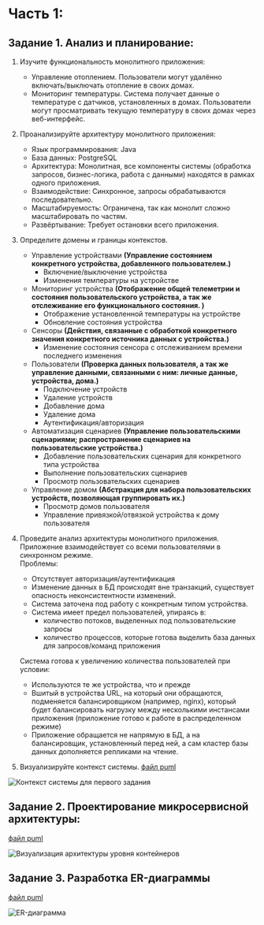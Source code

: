 # Часть 1:
  ## Задание 1. Анализ и планирование:
  1. Изучите функциональность монолитного приложения:
      - Управление отоплением. Пользователи могут удалённо включать/выключать отопление в своих домах.
      - Мониторинг температуры. Система получает данные о температуре с датчиков, установленных в домах. Пользователи могут просматривать текущую температуру в своих домах через веб-интерфейс.

  2. Проанализируйте архитектуру монолитного приложения:
      - Язык программирования: 
        Java
      - База данных: 
        PostgreSQL
      - Архитектура: 
        Монолитная, все компоненты системы (обработка запросов, бизнес-логика, работа с данными) находятся в рамках одного приложения.
      - Взаимодействие: 
        Синхронное, запросы обрабатываются последовательно.
      - Масштабируемость: 
        Ограничена, так как монолит сложно масштабировать по частям.
      - Развёртывание: 
        Требует остановки всего приложения.

  3. Определите домены и границы контекстов.
      - Управление устройствами **(Управление состоянием конкретного устройства, добавленного пользователем.)**
        - Включение/выключение устройства
        - Изменения температуры на устройстве
      - Мониторинг устройства **(Отображение общей телеметрии и состояния пользовательского устройства, а так же отслеживание его функционального состояния. )**
        - Отображение установленной температуры на устройстве
        - Обновление состояния устройства
      - Сенсоры **(Действия, связанные с обработкой конкретного значения конкретного источника данных с устройства.)**
        - Изменение состояния сенсора с отслеживанием времени последнего изменения
      - Пользователи **(Проверка данных пользователя, а так же управление данными, связанными с ним: личные данные, устройства, дома.)**
        - Подключение устройств
        - Удаление устройств
        - Добавление дома
        - Удаление дома
        - Аутентификация/авторизация
      - Автоматизация сценариев **(Управление пользовательскими сценариями; распространение сценариев на пользовательские устройства.)**
        - Добавление пользовательских сценария для конкретного типа устройства
        - Выполнение пользовательских сценариев
        - Просмотр пользовательских сценариев
      - Управление домом **(Абстракция для набора пользовательских устройств, позволяющая группировать их.)**
        - Просмотр домов пользователя
        - Управление привязкой/отвязкой устройства к дому пользователя

  4. Проведите анализ архитектуры монолитного приложения.
      Приложение взаимодействует со всеми пользователями в синхронном режиме.  
      Проблемы:
        - Отсутствует авторизация/аутентификация
        - Изменение данных в БД происходят вне транзакций, существует опасность неконсистентности изменений.
        - Система заточена под работу с конкретным типом устройства.
        - Система имеет предел пользователей, упираясь в:
          * количество потоков, выделенных под пользовательские запросы
          * количество процессов, которые готова выделить база данных для запросов/команд приложения
      
      Система готова к увеличению количества пользователей при условии: 
        - Используются те же устройства, что и прежде
        - Вшитый в устройства URL, на который они обращаются, подменяется балансировщиком (например, nginx), который будет балансировать нагрузку   между несколькими инстансами приложения (приложение готово к работе в распределенном режиме)
        - Приложение обращается не напрямую в БД, а на балансировщик, установленный перед ней, а сам кластер базы данных дополняется репликами на чтение.  

  5. Визуализируйте контекст системы.
  [файл puml](https://github.com/popovanton/swa-practicum-sprint-3/blob/sprint_3/puml/Context_monolith_part1_task1.puml)

  ![Контекст системы для первого задания](https://github.com/popovanton/swa-practicum-sprint-3/blob/sprint_3/task1_context.png?raw=true)



  ## Задание 2. Проектирование микросервисной архитектуры:
  [файл puml](/puml/Container_microservice_part1_task2.puml)
  
  ![Визуализация архитектуры уровня контейнеров](task2_container2.png)

  ## Задание 3. Разработка ER-диаграммы
  [файл puml](/puml/Code_microservice_part1_task3.puml)
  
  ![ER-диаграмма](task3_er.png)
